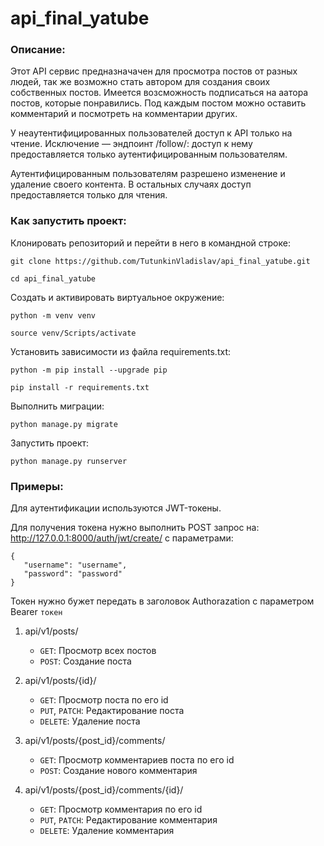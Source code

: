 # api_final_yatube

### Описание:

Этот API сервис предназначачен для просмотра постов от разных людей, так же возможно стать автором для создания своих собственных постов. Имеется возсможность подписаться на аатора постов, которые понравились. Под каждым постом можно оставить комментарий и посмотреть на комментарии других.

У неаутентифицированных пользователей доступ к API только на чтение. Исключение — эндпоинт /follow/: доступ к нему предоставляется только аутентифицированным пользователям.

Аутентифицированным пользователям разрешено изменение и удаление своего контента. В остальных случаях доступ предоставляется только для чтения.

### Как запустить проект:

Клонировать репозиторий и перейти в него в командной строке:

```
git clone https://github.com/TutunkinVladislav/api_final_yatube.git
```

```
cd api_final_yatube
```

Cоздать и активировать виртуальное окружение:

```
python -m venv venv
```

```
source venv/Scripts/activate
```

Установить зависимости из файла requirements.txt:

```
python -m pip install --upgrade pip
```

```
pip install -r requirements.txt
```

Выполнить миграции:

```
python manage.py migrate
```

Запустить проект:

```
python manage.py runserver
```

### Примеры:

Для аутентификации используются JWT-токены.

Для получения токена нужно выполнить POST запрос на: http://127.0.0.1:8000/auth/jwt/create/ с параметрами:

```
{
   "username": "username",
   "password": "password"
}
```

Токен нужно бужет передать в заголовок Authorazation с параметром Bearer `токен`

1. api/v1/posts/
   - `GET`: Просмотр всех постов
   - `POST`: Создание поста

2. api/v1/posts/{id}/
   - `GET`: Просмотр поста по его id
   - `PUT`, `PATCH`: Редактирование поста
   - `DELETE`: Удаление поста
   
5. api/v1/posts/{post_id}/comments/
   - `GET`: Просмотр комментариев поста по его id
   - `POST`: Создание нового комментария
   
6. api/v1/posts/{post_id}/comments/{id}/
   - `GET`: Просмотр комментария по его id
   - `PUT`, `PATCH`: Редактирование комментария
   - `DELETE`: Удаление комментария
